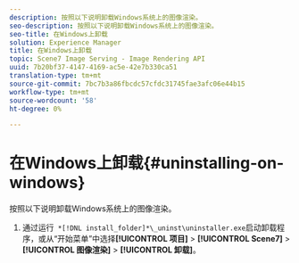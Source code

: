 ```yaml
---
description: 按照以下说明卸载Windows系统上的图像渲染。
seo-description: 按照以下说明卸载Windows系统上的图像渲染。
seo-title: 在Windows上卸载
solution: Experience Manager
title: 在Windows上卸载
topic: Scene7 Image Serving - Image Rendering API
uuid: 7b20bf37-4147-4169-ac5e-42e7b330ca51
translation-type: tm+mt
source-git-commit: 7bc7b3a86fbcdc57cfdc31745fae3afc06e44b15
workflow-type: tm+mt
source-wordcount: '58'
ht-degree: 0%

---
```



# 在Windows上卸载{#uninstalling-on-windows}

按照以下说明卸载Windows系统上的图像渲染。

1. 通过运行` *[!DNL install_folder]*\_uninst\uninstaller.exe`启动卸载程序，或从“开始菜单”中选择&#x200B;**[!UICONTROL 项目]** > **[!UICONTROL Scene7]** > **[!UICONTROL 图像渲染]** > **[!UICONTROL 卸载]**。

